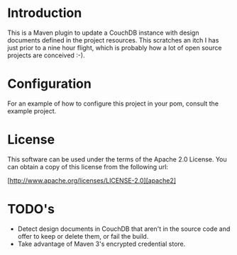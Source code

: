 # Introduction

This is a Maven plugin to update a CouchDB instance with design documents
defined in the project resources. This scratches an itch I has just prior
to a nine hour flight, which is probably how a lot of open source projects
are conceived :-).

# Configuration

For an example of how to configure this project in your pom, consult the
example project.

# License

This software can be used under the terms of the Apache 2.0 License. You can
obtain a copy of this license from the following url:

[http://www.apache.org/licenses/LICENSE-2.0][apache2]

# TODO's

 * Detect design documents in CouchDB that aren't in the source code
   and offer to keep or delete them, or fail the build.
 * Take advantage of Maven 3's encrypted credential store.

[apache2]: http://www.apache.org/licenses/LICENSE-2.0

